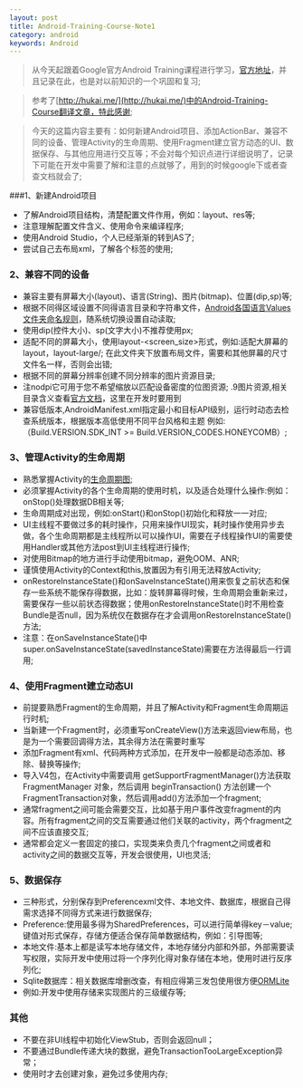 ```yaml
---
layout: post
title: Android-Training-Course-Note1
category: android
keywords: Android
---
```


>从今天起跟着Google官方Android Training课程进行学习，[官方地址](http://developer.android.com/intl/zh-cn/training/index.html)，并且记录在此，也是对以前知识的一个巩固和复习;

>参考了[http://hukai.me/](http://hukai.me/)中的Android-Training-Course翻译文章，特此感谢;

> 今天的这篇内容主要有：如何新建Android项目、添加ActionBar、兼容不同的设备、管理Activity的生命周期、使用Fragment建立官方动态的UI、数据保存、与其他应用进行交互等；不会对每个知识点进行详细说明了，记录下可能在开发中需要了解和注意的点就够了，用到的时候google下或者查查文档就会了;

###1、新建Android项目

* 了解Android项目结构，清楚配置文件作用，例如：layout、res等;
* 注意理解配置文件含义、使用命令来编译程序;
* 使用Android Studio，个人已经渐渐的转到AS了;
* 尝试自己去布局xml，了解各个标签的使用;

### 2、兼容不同的设备

* 兼容主要有屏幕大小(layout)、语言(String)、图片(bitmap)、位置(dip,sp)等;
* 根据不同得区域设置不同得语言目录和字符串文件，[Android各国语言Values文件夹命名规则](http://my.oschina.net/quttap/blog/204499)，随系统切换设置自动读取;
* 使用dip(控件大小)、sp(文字大小)不推荐使用px;
* 适配不同的屏幕大小，使用layout-<screen_size>形式，例如:适配大屏幕的layout，layout-large/; 在此文件夹下放置布局文件，需要和其他屏幕的尺寸文件名一样，否则会出错;
* 根据不同的屏幕分辨率创建不同分辨率的图片资源目录;
* 注nodpi它可用于您不希望缩放以匹配设备密度的位图资源; .9图片资源,相关目录含义查看[官方文档](http://developer.android.com/intl/zh-cn/guide/topics/resources/providing-resources.html#AlternativeResources)，这里在开发时要用到
* 兼容低版本,AndroidManifest.xml指定最小和目标API级别，运行时动态去检查系统版本，根据版本高低使用不同平台风格和主题
例如:（Build.VERSION.SDK_INT >= Build.VERSION_CODES.HONEYCOMB）;

### 3、管理Activity的生命周期

* 熟悉掌握Activity的[生命周期图](http://developer.android.com/training/basics/activity-lifecycle/starting.html);
* 必须掌握Activity的各个生命周期的使用时机，以及适合处理什么操作:例如：onStop()处理数据DB相关等;
* 生命周期成对出现，例如:onStart()和onStop()初始化和释放一一对应;
* UI主线程不要做过多的耗时操作，只用来操作UI现实，耗时操作使用异步去做，各个生命周期都是主线程所以可以操作UI，需要在子线程操作UI的需要使用Handler或其他方法post到UI主线程进行操作;
* 对使用Bitmap的地方进行手动使用bitmap，避免OOM、ANR;
* 谨慎使用Activity的Context和this,放置因为有引用无法释放Activity;
* onRestoreInstanceState()和onSaveInstanceState()用来恢复之前状态和保存一些系统不能保存得数据，比如：旋转屏幕得时候，生命周期会重新来过，需要保存一些以前状态得数据；使用onRestoreInstanceState()时不用检查Bundle是否null，因为系统仅在数据存在才会调用onRestoreInstanceState()方法;
* 注意：在onSaveInstanceState()中super.onSaveInstanceState(savedInstanceState)需要在方法得最后一行调用;

### 4、使用Fragment建立动态UI

* 前提要熟悉Fragment的生命周期，并且了解Activity和Fragment生命周期运行时机;
* 当新建一个Fragment时，必须重写onCreateView()方法来返回view布局，也是为一个需要回调得方法，其余得方法在需要时重写
* 添加Fragment有xml、代码两种方式添加，在开发中一般都是动态添加、移除、替换等操作;
* 导入V4包，在Activity中需要调用 getSupportFragmentManager()方法获取FragmentManager 对象，然后调用 beginTransaction() 方法创建一个FragmentTransaction对象，然后调用add()方法添加一个fragment;
* 通常fragment之间可能会需要交互，比如基于用户事件改变fragment的内容。所有fragment之间的交互需要通过他们关联的activity，两个fragment之间不应该直接交互;
* 通常都会定义一套固定的接口，实现类来负责几个fragment之间或者和activity之间的数据交互等，开发会很使用，UI也灵活;

### 5、数据保存 

* 三种形式，分别保存到Preferencexml文件、本地文件、数据库，根据自己得需求选择不同得方式来进行数据保存;
* Preference:使用最多得为SharedPreferences，可以进行简单得key－value; 键值对形式保存，存储方便适合保存简单数据结构，例如：引导图等;
* 本地文件:基本上都是读写本地存储文件，本地存储分内部和外部，外部需要读写权限，实际开发中使用过将一个序列化得对象存储在本地，使用时进行反序列化;
* Sqlite数据库：相关数据库增删改查，有相应得第三发包使用很方便[ORMLite](https://github.com/j256/ormlite-android)
* 例如:开发中使用存储来实现图片的三级缓存等;

### 其他

* 不要在非UI线程中初始化ViewStub，否则会返回null；
* 不要通过Bundle传递大块的数据，避免TransactionTooLargeException异常；
* 使用时才去创建对象，避免过多使用内存;
